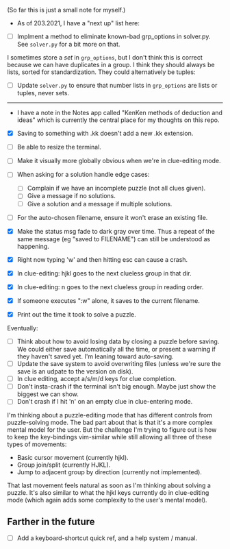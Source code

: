 (So far this is just a small note for myself.)

* As of 203.2021, I have a "next up" list here:
- [ ] Implment a method to eliminate known-bad grp_options in solver.py.
      See `solver.py` for a bit more on that.

I sometimes store a _set_ in `grp_options`, but I don't think this is correct
because we can have duplicates in a group. I think they should always be lists,
sorted for standardization. They could alternatively be tuples:
- [ ] Update `solver.py` to ensure that number lists in `grp_options` are lists
      or tuples, never sets.

___

* I have a note in the Notes app called "KenKen methods of deduction and ideas"
  which is currently the central place for my thoughts on this repo.

- [x] Saving to something with .kk doesn't add a new .kk extension.
- [ ] Be able to resize the terminal.
- [ ] Make it visually more globally obvious when we're in clue-editing mode.
- [ ] When asking for a solution handle edge cases:
  + [ ] Complain if we have an incomplete puzzle (not all clues given).
  + [ ] Give a message if no solutions.
  + [ ] Give a solution and a message if multiple solutions.
- [ ] For the auto-chosen filename, ensure it won't erase an existing file.
- [x] Make the status msg fade to dark gray over time. Thus a repeat of the same
      message (eg "saved to FILENAME") can still be understood as happening.
- [x] Right now typing 'w' and then hitting esc can cause a crash.

- [x] In clue-editing: hjkl goes to the next clueless group in that dir.
- [x] In clue-editing: n goes to the next clueless group in reading order.
- [x] If someone executes ":w" alone, it saves to the current filename.
- [x] Print out the time it took to solve a puzzle.

Eventually:
- [ ] Think about how to avoid losing data by closing a puzzle before saving.
      We could either save automatically all the time, or present a warning if
      they haven't saved yet. I'm leaning toward auto-saving.
- [ ] Update the save system to avoid overwriting files (unless we're sure the
      save is an udpate to the version on disk).
- [ ] In clue editing, accept a/s/m/d keys for clue completion.
- [ ] Don't insta-crash if the terminal isn't big enough.
      Maybe just show the biggest we can show.
- [ ] Don't crash if I hit 'n' on an empty clue in clue-entering mode.

I'm thinking about a puzzle-editing mode that has different controls from
puzzle-solving mode. The bad part about that is that it's a more complex mental
model for the user. But the challenge I'm trying to figure out is how to keep
the key-bindings vim-similar while still allowing all three of these types of
movements:

* Basic cursor movement (currently hjkl).
* Group join/split (currently HJKL).
* Jump to adjacent group by direction (currently not implemented).

That last movement feels natural as soon as I'm thinking about solving a puzzle.
It's also similar to what the hjkl keys currently do in clue-editing mode (which
again adds some complexity to the user's mental model).

## Farther in the future

- [ ] Add a keyboard-shortcut quick ref, and a help system / manual.
